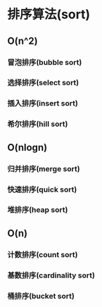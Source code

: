 # 排序算法(sort)
## O(n^2)
### 冒泡排序(bubble sort)
### 选择排序(select sort)
### 插入排序(insert sort)
### 希尔排序(hill sort)
## O(nlogn)
### 归并排序(merge sort)
### 快速排序(quick sort)
### 堆排序(heap sort)
## O(n)
### 计数排序(count sort)
### 基数排序(cardinality sort)
### 桶排序(bucket sort)